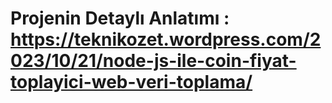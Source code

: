 # Projenin Detaylı Anlatımı : https://teknikozet.wordpress.com/2023/10/21/node-js-ile-coin-fiyat-toplayici-web-veri-toplama/
